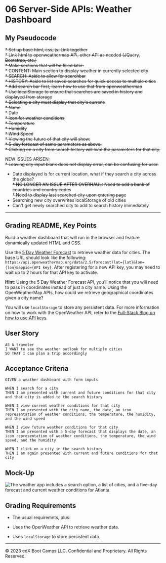 # 06 Server-Side APIs: Weather Dashboard

## My Pseudocode

~~* Set up base html, css, js. Link together~~  
~~* Link html to openweathermap API, other API as needed (JQuery, Bootstrap, etc.)~~  
~~* Make sections that will be filled later:~~  
    ~~* CONTENT: Main section to display weather in currently selected city~~  
    ~~* SEARCH: Aside to allow for searchbar~~  
    ~~* HISTORY: Aside to list saved searches for quick access to multiple cities~~  
~~* Add search bar first, learn how to use that from openweathermap~~  
~~* Use localStorage to ensure that searches are saved in history and displayed from storage~~  
~~* Selecting a city must display that city's current:~~   
    ~~* Name~~  
    ~~* Date~~  
    ~~* Icon for weather conditions~~  
    ~~* Temperature~~  
    ~~* Humidity~~  
    ~~* Wind Speed~~  
~~* Viewing the future of that city will show:~~  
    ~~* 5-day forecast of same parameters as above.~~  
~~* Clicking on a city from search history will load the parameters for that city.~~ 

NEW ISSUES ARISEN:  
~~* Leaving city input blank does not display error, can be confusing for user.~~  
* Date displayed is for current location, what if they search a city across the globe?  
~~* NO LONGER AN ISSUE AFTER OVERHAUL: Need to add a bank of countries and country codes~~  
~~* Need to display last searched city upon entering page~~  
* Searching new city overwrites localStorage of old cities  
* Can't get newly searched city to add to search history immediately

---

## Grading README, Key Points

Build a weather dashboard that will run in the browser and feature dynamically updated HTML and CSS.

Use the [5 Day Weather Forecast](https://openweathermap.org/forecast5) to retrieve weather data for cities. The base URL should look like the following: `https://api.openweathermap.org/data/2.5/forecast?lat={lat}&lon={lon}&appid={API key}`. After registering for a new API key, you may need to wait up to 2 hours for that API key to activate.

**Hint**: Using the 5 Day Weather Forecast API, you'll notice that you will need to pass in coordinates instead of just a city name. Using the OpenWeatherMap APIs, how could we retrieve geographical coordinates given a city name?

You will use `localStorage` to store any persistent data. For more information on how to work with the OpenWeather API, refer to the [Full-Stack Blog on how to use API keys](https://coding-boot-camp.github.io/full-stack/apis/how-to-use-api-keys).

## User Story

```
AS A traveler
I WANT to see the weather outlook for multiple cities
SO THAT I can plan a trip accordingly
```

## Acceptance Criteria

```
GIVEN a weather dashboard with form inputs

WHEN I search for a city
THEN I am presented with current and future conditions for that city and that city is added to the search history

WHEN I view current weather conditions for that city
THEN I am presented with the city name, the date, an icon representation of weather conditions, the temperature, the humidity, and the wind speed

WHEN I view future weather conditions for that city
THEN I am presented with a 5-day forecast that displays the date, an icon representation of weather conditions, the temperature, the wind speed, and the humidity

WHEN I click on a city in the search history
THEN I am again presented with current and future conditions for that city
```

## Mock-Up

![The weather app includes a search option, a list of cities, and a five-day forecast and current weather conditions for Atlanta.](..//Assets/06-server-side-apis-homework-demo.png)

## Grading Requirements

* The usual requiremnts, plus:

* Uses the OpenWeather API to retrieve weather data.

* Uses `localStorage` to store persistent data.


- - -
© 2023 edX Boot Camps LLC. Confidential and Proprietary. All Rights Reserved.
